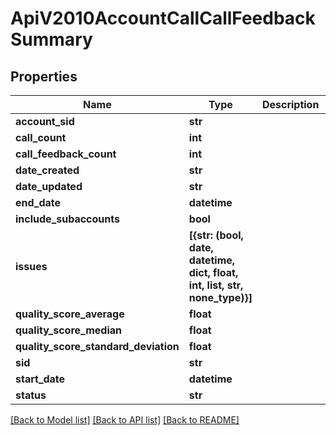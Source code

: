 # ApiV2010AccountCallCallFeedbackSummary

## Properties
Name | Type | Description | Notes
------------ | ------------- | ------------- | -------------
**account_sid** | **str** |  | [optional] 
**call_count** | **int** |  | [optional] 
**call_feedback_count** | **int** |  | [optional] 
**date_created** | **str** |  | [optional] 
**date_updated** | **str** |  | [optional] 
**end_date** | **datetime** |  | [optional] 
**include_subaccounts** | **bool** |  | [optional] 
**issues** | **[{str: (bool, date, datetime, dict, float, int, list, str, none_type)}]** |  | [optional] 
**quality_score_average** | **float** |  | [optional] 
**quality_score_median** | **float** |  | [optional] 
**quality_score_standard_deviation** | **float** |  | [optional] 
**sid** | **str** |  | [optional] 
**start_date** | **datetime** |  | [optional] 
**status** | **str** |  | [optional] 

[[Back to Model list]](../README.md#documentation-for-models) [[Back to API list]](../README.md#documentation-for-api-endpoints) [[Back to README]](../README.md)


